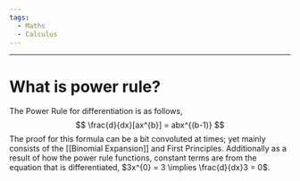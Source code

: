 ```yaml
---
tags:
  - Maths
  - Calculus
---
```

---

# What is power rule?

The Power Rule for differentiation is as follows,
$$
\frac{d}{dx}[ax^{b}] = abx^{(b-1)}
$$
The proof for this formula can be a bit convoluted at times; yet mainly consists of the [[Binomial Expansion]] and First Principles.  Additionally as a result of how the power rule functions, constant terms are from the equation that is differentiated, $3x^{0} = 3 \implies \frac{d}{dx}3 = 0$.